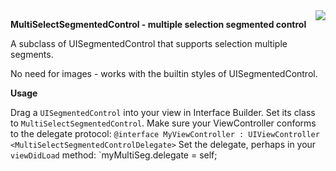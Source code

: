 <img src="http://ootips.org/yonat/wp-content/uploads/2013/04/MultiSelectSegmentedControl.png" style="float:right;">

**MultiSelectSegmentedControl - multiple selection segmented control**

A subclass of UISegmentedControl that supports selection multiple segments.

No need for images - works with the builtin styles of UISegmentedControl.

**Usage**

Drag a `UISegmentedControl` into your view in Interface Builder.
Set its class to `MultiSelectSegmentedControl`.
Make sure your ViewController conforms to the delegate protocol:
	`@interface MyViewController : UIViewController <MultiSelectSegmentedControlDelegate>`
Set the delegate, perhaps in your `viewDidLoad` method:
	`myMultiSeg.delegate = self;
